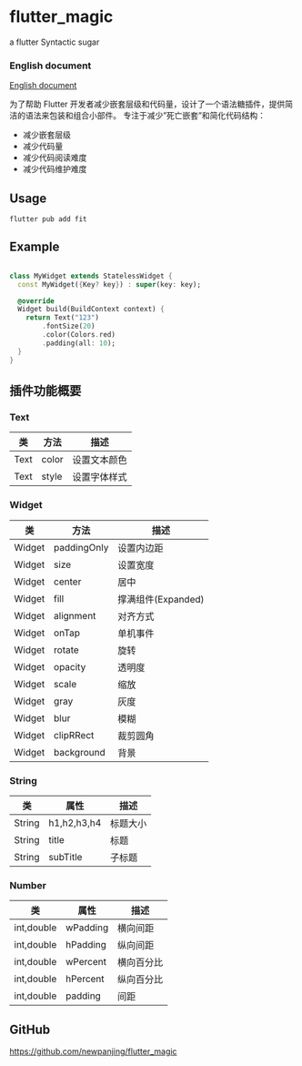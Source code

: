 # flutter_magic

a flutter Syntactic sugar

### English document

[English document](./README_EN_US.md)

为了帮助 Flutter 开发者减少嵌套层级和代码量，设计了一个语法糖插件，提供简洁的语法来包装和组合小部件。
专注于减少”死亡嵌套”和简化代码结构：

- 减少嵌套层级
- 减少代码量
- 减少代码阅读难度
- 减少代码维护难度


## Usage

```shell
flutter pub add fit
```

## Example

```dart

class MyWidget extends StatelessWidget {
  const MyWidget({Key? key}) : super(key: key);

  @override
  Widget build(BuildContext context) {
    return Text("123")
        .fontSize(20)
        .color(Colors.red)
        .padding(all: 10);
  }
}

```


## 插件功能概要

### Text

| 类          | 方法          | 描述             |
|------------|-------------|----------------|
| Text       | color       | 设置文本颜色         |
| Text       | style       | 设置字体样式         |

### Widget

| 类          | 方法          | 描述             |
|------------|-------------|----------------|
| Widget     | paddingOnly | 设置内边距          |
| Widget     | size        | 设置宽度           |
| Widget     | center      | 居中             |
| Widget     | fill        | 撑满组件(Expanded) |
| Widget     | alignment   | 对齐方式           |
| Widget     | onTap       | 单机事件           |
| Widget     | rotate      | 旋转             |
| Widget     | opacity     | 透明度            |
| Widget     | scale       | 缩放             |
| Widget     | gray        | 灰度             |
| Widget     | blur        | 模糊             |
| Widget     | clipRRect   | 裁剪圆角           |
| Widget     | background  | 背景             |

### String

| 类          | 属性          | 描述             |
|------------|-------------|----------------|
| String     | h1,h2,h3,h4 | 标题大小           |
| String     | title       | 标题             |
| String     | subTitle    | 子标题            |

### Number
| 类          | 属性       | 描述             |
|------------|----------|----------------|
| int,double | wPadding | 横向间距           |
| int,double | hPadding | 纵向间距           |
| int,double | wPercent | 横向百分比          |
| int,double | hPercent | 纵向百分比          |
| int,double | padding  | 间距             |


## GitHub

https://github.com/newpanjing/flutter_magic
